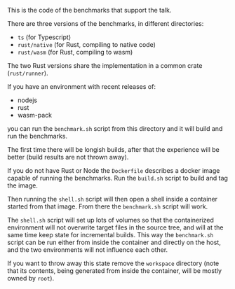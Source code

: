 This is the code of the benchmarks that support the talk.

There are three versions of the benchmarks, in different directories:
* `ts` (for Typescript)
* `rust/native` (for Rust, compiling to native code)
* `rust/wasm` (for Rust, compiling to wasm)

The two Rust versions share the implementation in a common crate (`rust/runner`).

If you have an environment with recent releases of:

* nodejs
* rust
* wasm-pack

you can run the `benchmark.sh` script from this directory and it will build and run the benchmarks.

The first time there will be longish builds, after that the experience will be better (build results are not thrown away).

If you do not have Rust or Node the `Dockerfile` describes a docker image capable of running the benchmarks.
Run the `build.sh` script to build and tag the image.

Then running the `shell.sh` script will then open a shell inside a container started from that image.
From there the `benchmark.sh` script will work.

The `shell.sh` script will set up lots of volumes so that the containerized environment will not overwrite target files in the source tree, and will at the same time keep state for incremental builds. This way the `benchmark.sh` script can be run either from inside the container and directly on the host, and the two environments will not influence each other.

If you want to throw away this state remove the `workspace` directory (note that its contents, being generated from inside the container, will be mostly owned by `root`).
